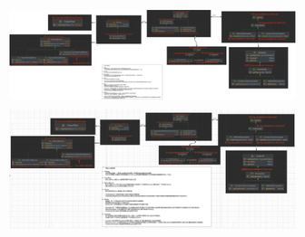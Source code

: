 ![Aop功能接口结构](https://github.com/chenxuzhang/note/blob/main/Spring/aop/%E5%9B%BE%E7%89%87/AOP%E5%8A%9F%E8%83%BD%E6%8E%A5%E5%8F%A3%E7%BB%93%E6%9E%84.jpg)

![Aop功能接口结构](https://github.com/chenxuzhang/note/blob/main/Spring/aop/%E5%9B%BE%E7%89%87/AOP%E5%8A%9F%E8%83%BD%E6%8E%A5%E5%8F%A3%E7%BB%93%E6%9E%84.png)